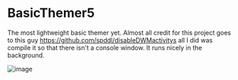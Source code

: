 # BasicThemer5
The most lightweight basic themer yet.
Almost all credit for this project goes to this guy https://github.com/spddl/disableDWMactivitys all I did was compile it so that there isn't a console window. It runs nicely in the background.

![image](https://user-images.githubusercontent.com/84914212/227398835-540b05c0-5281-48de-acf8-ba6f3321e6f1.png)
